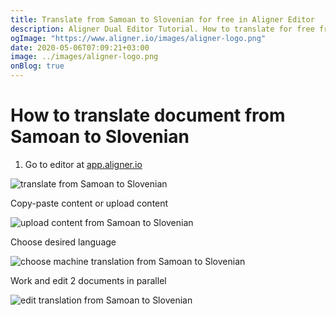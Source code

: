 ```yaml
---
title: Translate from Samoan to Slovenian for free in Aligner Editor
description: Aligner Dual Editor Tutorial. How to translate for free from Samoan to Slovenian. Aligner is multilingual document management platform. 
ogImage: "https://www.aligner.io/images/aligner-logo.png"
date: 2020-05-06T07:09:21+03:00
image: ../images/aligner-logo.png
onBlog: true
---
```


# How to translate document from Samoan to Slovenian

1. Go to editor at [app.aligner.io](https://app.aligner.io "Aligner App web page")

![translate from Samoan to Slovenian](../aligner-blank-editor.png "translate from Samoan to Slovenian")

Copy-paste content or upload content

![upload content from Samoan to Slovenian](../aligner-uploaded-document.png "upload content from Samoan to Slovenian")

Choose desired language

![choose machine translation from Samoan to Slovenian](../aligner-language-dropdown.png "choose machine translation from Samoan to Slovenian")

Work and edit 2 documents in parallel

![edit translation from Samoan to Slovenian](../aligner-double-sitded-editor.png "edit translation from Samoan to Slovenian")

